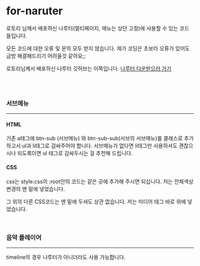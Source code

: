 # for-naruter
로토리 님께서 배포하신 나루터(멀티페이지, 메뉴는 상단 고정)에 사용할 수 있는 코드들입니다.

모든 코드에 대한 오류 및 문의 모두 받지 않습니다.
제가 코딩은 초보라 오류가 있어도 금방 해결해드리기 어려울것 같아요;;

로토리님께서 배포하신 나루터 깃허브는 이쪽입니다.
<a href="https://github.com/rotorri/naruter">나루터 다운받으러 가기</a>

<br><br>
<h3>서브메뉴</h3>
<hr>
<H4>HTML</H4>
  <p>기존 a태그에 btn-sub (서브메뉴) 와 btn-sub-sub(서브의 서브메뉴)를 클래스로 추가하고서
 ul과 li태그로 감싸주어야 합니다.
  서브메뉴가 없다면 li태그만 사용하셔도 괜찮으시나 되도록이면 ul 태그로 감싸두시는 걸 추천해 드립니다.</p>

  <H4>CSS</H4>
  <p>css는 style.css의 :root안의 코드는 같은 곳에 추가해 주시면 되십니다.
    저는 전체색상 변경의 맨 밑에 넣었습니다.</p>
  <p>그 외의 다른 CSS코드는 맨 밑에 두셔도 상관 없습니다. 
  저는 미디어 태그 바로 위에 넣었습니다.</p>

<br>

<h3>음악 플레이어</h3>
<hr>

timeline의 경우 나루터가 아니더라도 사용 가능합니다.
